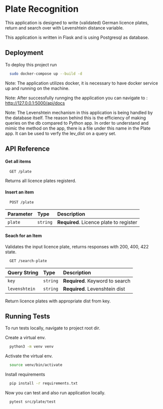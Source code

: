 # Plate Recognition

This application is designed to write (validated) German licence plates, return and search over with Levenshtein distance variable.

This application is written in Flask and is using Postgresql as database.

## Deployment

To deploy this project run

```bash
  sudo docker-compose up --build -d
```

Note:
The application utilizes docker, it is necessary to have docker service up and running on the machine.

Note:
After successfully runnging the application you can navigate to :
http://127.0.0.1:5000/api/docs

Note:
The Levenshtein mechanism in this application is being handled by the database itself. The reason behind this is the efficiency of making queries on the db compared to Python app. In order to understand and mimic the method on the app, there is a file under this name in the Plate app. It can be used to verfy the lev_dist on a query set.

## API Reference

#### Get all items

```http
  GET /plate
```

Returns all licence plates registerd.

#### Insert an item

```http
  POST /plate
```

| Parameter | Type     | Description                       |
| :-------- | :------- | :-------------------------------- |
| `plate`      | `string` | **Required**. Licence plate to register |

#### Seach for an Item

Validates the input licence plate, returns responses with 200, 400, 422 state.


```http
  GET /search-plate
```

| Query String | Type     | Description                       |
| :-------- | :------- | :-------------------------------- |
| `key`      | `string` | **Required**. Keyword to search |
| `levenshtein`      | `string` | **Required**. Levenshtein dist|

Return licence plates with appropriate dist from key.



## Running Tests

To run tests locally, navigate to project root dir.


Create a virtual env.
```bash
  python3 -m venv venv
```
Activate the virtual env.
```bash
  source venv/bin/activate
```
Install requirements
```bash
  pip install -r requirements.txt
```
Now you can test and also run application locally. 
```bash
  pytest src/plate/test 
```



